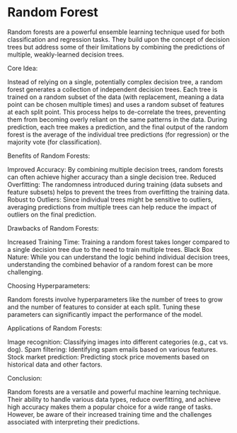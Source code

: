 # Random Forest

Random forests are a powerful ensemble learning technique used for both classification and regression tasks. They build upon the concept of decision trees but address some of their limitations by combining the predictions of multiple, weakly-learned decision trees.

Core Idea:

Instead of relying on a single, potentially complex decision tree, a random forest generates a collection of independent decision trees.
Each tree is trained on a random subset of the data (with replacement, meaning a data point can be chosen multiple times) and uses a random subset of features at each split point. This process helps to de-correlate the trees, preventing them from becoming overly reliant on the same patterns in the data.
During prediction, each tree makes a prediction, and the final output of the random forest is the average of the individual tree predictions (for regression) or the majority vote (for classification).

Benefits of Random Forests:

Improved Accuracy: By combining multiple decision trees, random forests can often achieve higher accuracy than a single decision tree.
Reduced Overfitting: The randomness introduced during training (data subsets and feature subsets) helps to prevent the trees from overfitting the training data.
Robust to Outliers: Since individual trees might be sensitive to outliers, averaging predictions from multiple trees can help reduce the impact of outliers on the final prediction.

Drawbacks of Random Forests:

Increased Training Time: Training a random forest takes longer compared to a single decision tree due to the need to train multiple trees.
Black Box Nature: While you can understand the logic behind individual decision trees, understanding the combined behavior of a random forest can be more challenging.

Choosing Hyperparameters:

Random forests involve hyperparameters like the number of trees to grow and the number of features to consider at each split. Tuning these parameters can significantly impact the performance of the model.

Applications of Random Forests:

Image recognition: Classifying images into different categories (e.g., cat vs. dog).
Spam filtering: Identifying spam emails based on various features.
Stock market prediction: Predicting stock price movements based on historical data and other factors.

Conclusion:

Random forests are a versatile and powerful machine learning technique. Their ability to handle various data types, reduce overfitting, and achieve high accuracy makes them a popular choice for a wide range of tasks. However, be aware of their increased training time and the challenges associated with interpreting their predictions.

